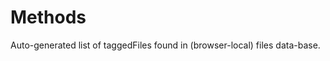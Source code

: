 # Methods

<lively-import src="_navigation.html"></lively-import>

Auto-generated list of taggedFiles found in (browser-local) files data-base.

<script>
  import FileCache from "src/client/fileindex.js"
  import Paths from "src/client/paths.js"
  
  var container = lively.query(this, "lively-container");
  (async () => {
    var table = await lively.create("table", this)
    
    var update = document.createElement("button");
    update.addEventListener("click", async () => {
      try {
        await FileCache.current().updateAllLinks()
      } catch(e) {
        lively.notify("Error while analyzing links", e)
      }
      updateTable()
      lively.notify("updated all links")
    });
    update.innerHTML = "update";

    var button = document.createElement("button");
    var sorted = false
    button.addEventListener("click", () => {
      sorted = !sorted
      updateTable(sorted)
    });
    button.innerHTML = "sort";
    
    var data
    
    var versions, groups, topChanged;
    
    var selectMethod = function(method, row) {
      var element = row.querySelector(".methods")
      element.innerHTML = ""
      method.changes.forEach(ea => {
        var li = <li><a href={ea.date} click={(evt => {
          evt.preventDefault()
          selectMethodVersion(method, ea, li)
        })}>{ea.date}</a><div class="details"></div></li>
        element.appendChild(li)
      })
      
    }
    
    var selectMethodVersion = function(method, version, li) {
      var details = li.querySelector(".details")
      details.innerHTML = "" + version.source
      
    }
    
    var updateTable = async (sorted) => {
      table.innerHTML = ""

      var versionsTable = FileIndex.current().db.versions
      versions = await versionsTable.toArray()
      groups = _.groupBy(versions, ea => ea.class + ">>" + ea.method)
      data = Object.keys(groups).map(ea => ({
          methodOfClass: ea, 
          count: groups[ea].length, 
          changes: groups[ea]
        }))
        
      if (sorted) {
        data = data.sortBy(ea => ea.count).reverse()
      }

      data.forEach(ea => {
        var row = <tr >
            <td><a href={ea.methodOfClass} click={(evt) => {
              evt.preventDefault()
              if (evt.shiftKey) {
                lively.openInspector(ea)
              } else {
                selectMethod(ea, row)
              }

            }}>{ea.methodOfClass}</a><div class="methods"></div></td>
            <td>{ea.count}</td>
          </tr>
          table.appendChild(row)
      })
    }
    
    updateTable()
    
    var style = document.createElement("style")
    style.textContent = `
    div.details {
      font-family: monospace;
      white-space: pre;
    }
    `
    var div = document.createElement("div")
    div.appendChild(style)
    div.appendChild(update)
    div.appendChild(button)
    div.appendChild(table)
    return div
  })()
</script>